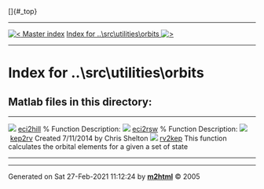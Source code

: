 []{#_top}

  -------------------------------------------------------------------- ---------------------------------------------------------------------------------
  [![\<](../../../../left.png) Master index](../../../../index.html)     [Index for ..\\src\\utilities\\orbits ![\>](../../../../right.png)](index.html)
  -------------------------------------------------------------------- ---------------------------------------------------------------------------------

# Index for ..\\src\\utilities\\orbits

## Matlab files in this directory:

  ----------------------------------------------------------- --------------------------------------------------------------------------
  ![](../../../../matlabicon.gif) [eci2hill](eci2hill.html)   \% Function Description:
  ![](../../../../matlabicon.gif) [eci2rsw](eci2rsw.html)     \% Function Description:
  ![](../../../../matlabicon.gif) [kep2rv](kep2rv.html)       Created 7/11/2014 by Chris Shelton
  ![](../../../../matlabicon.gif) [rv2kep](rv2kep.html)       This function calculates the orbital elements for a given a set of state
  ----------------------------------------------------------- --------------------------------------------------------------------------

------------------------------------------------------------------------

Generated on Sat 27-Feb-2021 11:12:24 by
**[m2html](http://www.artefact.tk/software/matlab/m2html/ "Matlab Documentation in HTML")**
© 2005
